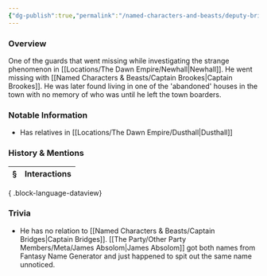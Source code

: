 ```yaml
---
{"dg-publish":true,"permalink":"/named-characters-and-beasts/deputy-bridges/","tags":["NPC"],"updated":"2025-06-10T19:04:24.614+01:00"}
---
```


### Overview
One of the guards that went missing while investigating the strange phenomenon in [[Locations/The Dawn Empire/Newhall\|Newhall]]. He went missing with [[Named Characters & Beasts/Captain Brookes\|Captain Brookes]]. He was later found living in one of the 'abandoned' houses in the town with no memory of who was until he left the town boarders. 

### Notable Information 
- Has relatives in [[Locations/The Dawn Empire/Dusthall\|Dusthall]] 

### History & Mentions
| § | Interactions |
| - | ------------ |

{ .block-language-dataview}

### Trivia 
- He has no relation to [[Named Characters & Beasts/Captain Bridges\|Captain Bridges]]. [[The Party/Other Party Members/Meta/James Absolom\|James Absolom]] got both names from Fantasy Name Generator and just happened to spit out the same name unnoticed. 